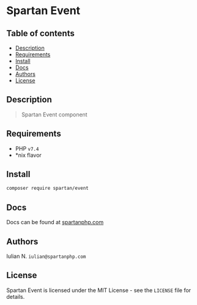 # Spartan Event

## Table of contents

* [Description](#description)
* [Requirements](#requirements)
* [Install](#install)
* [Docs](#docs)
* [Authors](#authors)
* [License](#license)


## Description

> Spartan Event component
	

## Requirements

- PHP `v7.4`
- *nix flavor


## Install

```bash
composer require spartan/event
```

## Docs

Docs can be found at [spartanphp.com](https://spartanphp.com)


## Authors

Iulian N. `iulian@spartanphp.com`


## License

Spartan Event is licensed under the MIT License - see the `LICENSE` file for details.
